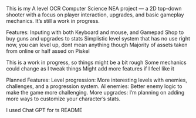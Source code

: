 This is my A level OCR Computer Science NEA project — a 2D top-down shooter with a focus on player interaction, upgrades, and basic gameplay mechanics. It’s still a work in progress.

Features:
  Inputing with both Keyboard and mouse, and Gamepad
  Shop to buy guns and upgrades to stats
  Simplistic level system that has no use right now, you can level up, dont mean anything though
  Majority of assets taken from online or half assed on Piskel

This is a work in progress, so things might be a bit rough
Some mechanics could change as I tweak things
Might add more features if I feel like it

Planned Features:
Level progression: More interesting levels with enemies, challenges, and a progression system.
AI enemies: Better enemy logic to make the game more challenging.
More upgrades: I’m planning on adding more ways to customize your character’s stats.

I used Chat GPT for ts README

